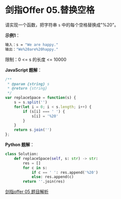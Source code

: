 # 剑指Offer 05.替换空格

请实现一个函数，把字符串 `s` 中的每个空格替换成"%20"。

**示例1**：

```bash
输入：s = "We are happy."
输出："We%20are%20happy."
```

限制：0 <= s 的长度 <= 10000

**JavaScript 题解**：

```JavaScript
/**
 * @param {string} s
 * @return {string}
 */
var replaceSpace = function(s) {
    s = s.split('')
    for(let i = 0; i < s.length; i++) {
        if (s[i] === ' ') {
            s[i] = '%20'
        }
    }
    return s.join('')
};
```

**Python 题解**：

```python
class Solution:
    def replaceSpace(self, s: str) -> str:
        res = []
        for c in s:
            if c == ' ': res.append('%20')
            else: res.append(c)
        return ''.join(res)
```

[剑指offer 05 题目解析](https://leetcode-cn.com/leetbook/read/illustration-of-algorithm/50c26h/)